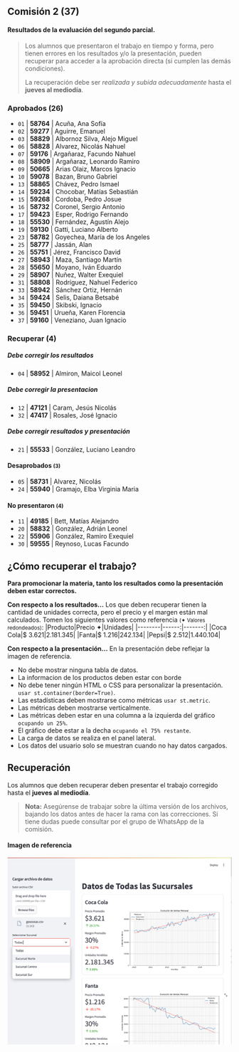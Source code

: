 ## Comisión 2 (37)


#### Resultados de la evaluación del segundo parcial.

> Los alumnos que presentaron el trabajo en tiempo y forma, pero tienen errores en los resultados y/o la presentación, pueden recuperar para acceder a la aprobación directa (si cumplen las demás condiciones).
>
> La recuperación debe ser *realizada y subida adecuadamente* hasta el **jueves al mediodía**.
            

### Aprobados (26) 
* `01` | **58764**  | Acuña, Ana Sofía
* `02` | **59277**  | Aguirre, Emanuel
* `03` | **58829**  | Albornoz Silva, Alejo Miguel
* `06` | **58828**  | Alvarez, Nicolás Nahuel
* `07` | **59176**  | Argañaraz, Facundo Nahuel
* `08` | **58909**  | Argañaraz, Leonardo Ramiro
* `09` | **50665**  | Arias Olaiz, Marcos Ignacio
* `10` | **59078**  | Bazan, Bruno Gabriel
* `13` | **58865**  | Chávez, Pedro Ismael
* `14` | **59234**  | Chocobar, Matías Sebastián
* `15` | **59268**  | Cordoba, Pedro Josue
* `16` | **58732**  | Coronel, Sergio Antonio
* `17` | **59423**  | Esper, Rodrigo Fernando
* `18` | **55530**  | Fernández, Agustín Alejo
* `19` | **59130**  | Gatti, Luciano Alberto
* `23` | **58782**  | Goyechea, María de los Angeles
* `25` | **58777**  | Jassán, Alan
* `26` | **55751**  | Jérez, Francisco David
* `27` | **58943**  | Maza, Santiago Martín
* `28` | **55650**  | Moyano, Iván Eduardo
* `29` | **58907**  | Nuñez, Walter Exequiel
* `31` | **58808**  | Rodríguez, Nahuel Federico
* `33` | **58942**  | Sánchez Ortiz, Hernán
* `34` | **59424**  | Selis, Daiana Betsabé
* `35` | **59450**  | Skibski, Ignacio
* `36` | **59451**  | Urueña, Karen Florencia
* `37` | **59160**  | Veneziano, Juan Ignacio

### Recuperar (4)

##### Debe corregir los resultados 
* `04` | **58952**  | Almiron, Maicol Leonel

##### Debe corregir la presentacion 
* `12` | **47121**  | Caram, Jesús Nicolás
* `32` | **47417**  | Rosales, José Ignacio

##### Debe corregir resultados y presentación 
* `21` | **55533**  | González, Luciano Leandro

#### Desaprobados <small>(3)</small>
* `05` | **58731**  | Alvarez, Nicolás
* `24` | **55940**  | Gramajo, Elba Virginia Maria

#### No presentaron <small>(4)</small>
* `11` | **49185**  | Bett, Matías Alejandro
* `20` | **58832**  | González, Adrián Leonel
* `22` | **55906**  | González, Ramiro Exequiel
* `30` | **59555**  | Reynoso, Lucas Facundo

## ¿Cómo recuperar el trabajo?
**Para promocionar la materia, tanto los resultados como la presentación deben estar correctos.**

**Con respecto a los resultados...**
Los que deben recuperar tienen la cantidad de unidades correcta, pero el precio y el margen están mal calculados. 
Tomen los siguientes valores como referencia <small>(✦ Valores redondeados)</small>:
|Producto|Precio ✦|Unidades|
|--------|------:|-------:|
|Coca Cola|$ 3.621|2.181.345|
|Fanta|$ 1.216|242.134| 
|Pepsi|$ 2.512|1.440.104|

**Con respecto a la presentación...**
En la presentación debe reflejar la imagen de referencia.
- No debe mostrar ninguna tabla de datos.
- La informacion de los productos deben estar con borde 
- No debe tener ningún HTML o CSS para personalizar la presentación.
            `usar st.container(border=True)`.
- Las estadísticas deben mostrarse como métricas 
            `usar st.metric`.
- Las métricas deben mostrarse verticalmente.
- Las métricas deben estar en una columna a la izquierda del gráfico 
            `ocupando un 25%`.
- El gráfico debe estar a la decha 
            `ocupando el 75% restante`.
- La carga de datos se realiza en el panel lateral.    
- Los datos del usuario solo se muestran cuando no hay datos cargados.

## Recuperación

Los alumnos que deben recuperar deben presentar el trabajo corregido hasta el **jueves al mediodía**.

> **Nota:** Asegúrense de trabajar sobre la última versión de los archivos, bajando los datos antes de hacer la rama con las correcciones.
            Si tiene dudas puede consultar por el grupo de WhatsApp de la comisión.

#### Imagen de referencia             
![Pantalla Principal](./practicos/enunciados/pantalla1.png)
